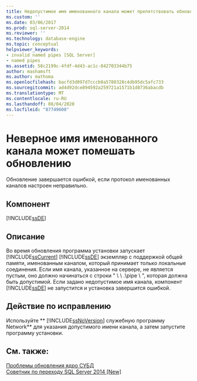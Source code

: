 ```yaml
---
title: Недопустимое имя именованного канала может препятствовать обновлению | Документация Майкрософт
ms.custom: ''
ms.date: 03/06/2017
ms.prod: sql-server-2014
ms.reviewer: ''
ms.technology: database-engine
ms.topic: conceptual
helpviewer_keywords:
- invalid named pipes [SQL Server]
- named pipes
ms.assetid: 58c2199c-4fdf-4d43-ac1c-842703344b75
author: mashamsft
ms.author: mathoma
ms.openlocfilehash: bacfd3d097d7cccb0a5780328c4db95dc5afc733
ms.sourcegitcommit: ad4d92dce894592a259721a1571b1d8736abacdb
ms.translationtype: MT
ms.contentlocale: ru-RU
ms.lasthandoff: 08/04/2020
ms.locfileid: "87749608"
---
```

# <a name="invalid-named-pipe-name-can-block-upgrade"></a>Неверное имя именованного канала может помешать обновлению
  Обновление завершается ошибкой, если протокол именованных каналов настроен неправильно.  
  
## <a name="component"></a>Компонент  
 [!INCLUDE[ssDE](../../includes/ssde-md.md)]  
  
## <a name="description"></a>Описание  
 Во время обновления программа установки запускает [!INCLUDE[ssCurrent](../../includes/sscurrent-md.md)] [!INCLUDE[ssDE](../../includes/ssde-md.md)] экземпляр с поддержкой общей памяти, именованным каналом, который принимает только локальные соединения. Если имя канала, указанное на сервере, не является пустым, оно должно начинаться с строки " \\ \\ .\pipe \\ ", которая должна быть допустимой. Если задано недопустимое имя канала, компонент [!INCLUDE[ssDE](../../includes/ssde-md.md)] не запустится и установка завершится ошибкой.  
  
## <a name="corrective-action"></a>Действие по исправлению  
 Используйте ** [!INCLUDE[ssNoVersion](../../includes/ssnoversion-md.md)] служебную программу Network** для указания допустимого имени канала, а затем запустите программу установки.  
  
## <a name="see-also"></a>См. также:  
 [Проблемы обновления ядро СУБД](../../../2014/sql-server/install/database-engine-upgrade-issues.md)   
 [Советник по переходу SQL Server 2014 &#91;New&#93;](sql-server-2014-upgrade-advisor.md)  
  
  
